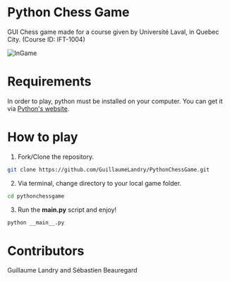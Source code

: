 # Python Chess Game

GUI Chess game made for a course given by Université Laval, in Quebec City. (Course ID: IFT-1004)

![InGame](https://github.com/GuillaumeLandry/PythonChessGame/tree/master/assets/ingame.PNG)

# Requirements

In order to play, python must be installed on your computer. You can get it via [Python's website](https://www.python.org/).

# How to play

1. Fork/Clone the repository.
```bash
git clone https://github.com/GuillaumeLandry/PythonChessGame.git
```

2. Via terminal, change directory to your local game folder.
```bash
cd pythonchessgame
```

3. Run the __main.py__ script and enjoy!
```bash
python __main__.py
```

# Contributors

Guillaume Landry and Sébastien Beauregard
